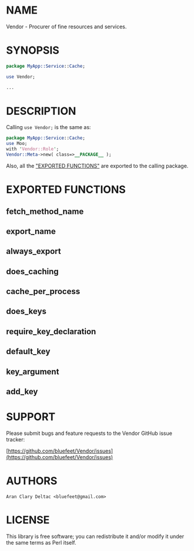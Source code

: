 # NAME

Vendor - Procurer of fine resources and services.

# SYNOPSIS

```perl
package MyApp::Service::Cache;

use Vendor;

...
```

# DESCRIPTION

Calling `use Vendor;` is the same as:

```perl
package MyApp::Service::Cache;
use Moo;
with 'Vendor::Role';
Vendor::Meta->new( class=>__PACKAGE__ );
```

Also, all the ["EXPORTED FUNCTIONS"](#exported-functions) are exported to the calling
package.

# EXPORTED FUNCTIONS

## fetch\_method\_name

## export\_name

## always\_export

## does\_caching

## cache\_per\_process

## does\_keys

## require\_key\_declaration

## default\_key

## key\_argument

## add\_key

# SUPPORT

Please submit bugs and feature requests to the
Vendor GitHub issue tracker:

[https://github.com/bluefeet/Vendor/issues](https://github.com/bluefeet/Vendor/issues)

# AUTHORS

```
Aran Clary Deltac <bluefeet@gmail.com>
```

# LICENSE

This library is free software; you can redistribute it and/or modify
it under the same terms as Perl itself.
